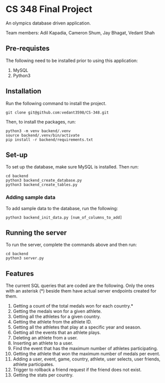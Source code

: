 # CS 348 Final Project

An olympics database driven application.

Team members: Adil Kapadia, Cameron Shum, Jay Bhagat, Vedant Shah

## Pre-requistes

The following need to be installed prior to using this application:
1. MySQL
2. Python3

## Installation

Run the following command to install the project.
```
git clone git@github.com:vedant3598/CS-348.git
```

Then, to install the packages, run:
```
python3 -m venv backend/.venv
source backend/.venv/bin/activate
pip install -r backend/requirements.txt
```

## Set-up

To set up the database, make sure MySQL is installed. Then run:
```
cd backend
python3 backend_create_database.py
python3 backend_create_tables.py
```

### Adding sample data

To add sample data to the database, run the following:
```
python3 backend_init_data.py [num_of_columns_to_add]
```

## Running the server

To run the server, complete the commands above and then run:
```
cd backend
python3 server.py
```

## Features

The current SQL queries that are coded are the following. Only the ones with an asterisk (*) beside them have actual server endpoints created for them.
1. Getting a count of the total medals won for each country.*
2. Getting the medals won for a given athlete.
3. Getting all the athletes for a given country.
4. Getting the athlete from the athlete ID.
5. Getting all the athletes that play at a specific year and season.
6. Getting all the events that an athlete plays.
7. Deleting an athlete from a user.
8. Inserting an athlete to a user.
9. Find the event that has the maximum number of athletes participating.
10. Getting the athlete that won the maximum number of medals per event.
11. Adding a user, event, game, country, athlete, user selects, user friends, athlete participates.
12. Trigger to rollback a friend request if the friend does not exist.
13. Getting the stats per country.
